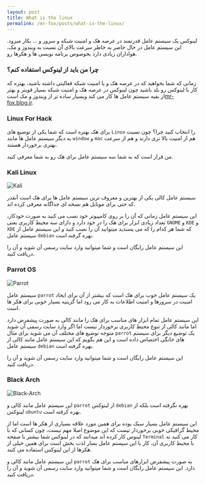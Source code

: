 ```yaml
---
layout: post
title: What is the linux
permalink: /mr-fox/posts/what-is-the-linux/
---
```


لینوکس یک سیستم عامل قدرتمند در عرصه هک و امنیت شبکه و سرور و ... بکار میرود.
این سیستم عامل در حال حاضر به خاطر سرعت بالای آن نسبت به ویندوز و مک، هواداران زیادی دارد بخوصوص برنامه نویسی ها و هکرها رو.

### چرا من باید از لینوکس استفاده کنم؟

زمانی که شما بخواهید که در عرصه هک و یا امنیت شبکه فعالیتی داشته باشید، بهتره که کار
با لینوکس رو بلد باشید چون لینوکس در عرصه هک و امنیت شبکه بسیار قویتر و بهتر از
بقیه سیستم عامل ها کار می کند وبسیار ساده تر از ویندوز و مک است[mr-fox.blog.ir][mr-fox-blog-ir].

### Linux For Hack

برای هک بهتره است که شما یکی از توضیع های `Linux` را انتخاب کنید چرا؟ چون نسبت به دیگر سیستم عامل ها مانند `window` و `mac` هم از امنیت بالا تری دارند و هم از سرعت بهتری برخوردار هستند.

من قرار است که به شما سه سیستم عامل برای هک رو به شما معرفی کنید.

### Kali Linux

![Kali](http://bayanbox.ir/view/2204028428015064711/images.jpeg)

سیستم عامل کالی یکی از بهترین و معروف ترین سیستم عامل ها برای هک است آنقدر که حتی برای موبایل هم نسخه ای جداگانه معرفی کرده اند.

این سیستم عامل زمانی که آن را بر روی کامپیوتر خود نصب می کنید به صورت خودکار، تعداد زیادی ابزار برای هک را در خود دارد و دارای سه محیط کاربری یعنی `GNOME` و `KDE` و `XDE` که شما هر کدام را که می پسندید میتوانید آن را نصب کنید و این سیستم عامل از سیستم عامل `debian` بهره گرفته است.

این سیستم عامل رایگان است و شما میتوانید وارد سایت رسمی آن شوید و آن را دریافت کنید.

### Parrot OS

![Parrot](http://bayanbox.ir/view/2866855803916586832/images-2.jpeg)

سیستم عامل `parrot` یک سیستم عامل خوب برای هک است که بیشتر از آن برای ایجاد امنیت در سرورها و امنیت اطلاعات به کار می رود اما گزینیه بسیار خوبی برای هکر ها است.

این سیستم عامل تمام ابزار های مناسب برای هک را مانند کالی به صورت پیشفرض دارد اما مانند کالی از تنوع محیط کاربری برخوردار نیست اما اگر وارد سایت رسمی آن شوید متوجه توضیع های مختلف آن می شوید برای مثال `parrot` یک توضیع دیگر برای سیستم های خانگی اختصاص داده است و این هم بگویم که این سیستم عامل مانند کالی از سیستم عامل `debian` بهره گرفته است.

این سیستم عامل رایگان است و شما میتوانید وارد سایت رسمی آن شوید و آن را دریافت کنید.

### Black Arch

![Black-Arch](http://bayanbox.ir/view/7707855416833961784/images-3.jpeg)

این سیستم عامل مانند کالی و `parrot` از لینوکس `debian` بهره نگرفته است بلکه از لینوکس `ubuntu` بهره کرفته است.

این سیستم عامل بسیار سبک بوده برای همین مورد علاقه بسیاری از هکر ها است اما از محیط گرافیکی خوبی برخوردار نیست که این موضوع اصلا مهم نیست، چون کسانی که با لینوس کار کرده اند میدانند که در لینوکس شما بیشتر با صفحه `Terminal` کار می کنید نه با محیط کاربری آن، کار با این سیستم عامل بسار لذت بخش است برای همین خیلی از هکرها از این لینوکس استفاده می کنند.

این سیستم عامل مانند کالی و `parrot` به صورت پیشفرض ابزارهای مناسب برای هک دارد.
این سیستم عامل رایگان است و شما میتوانید وارد سایت رسمی آن شوید و آن را دریافت کنید.

[mr-fox-blog-ir]: http://mr-fox.blog.ir/1399/10/15/Linux-For-Hack
